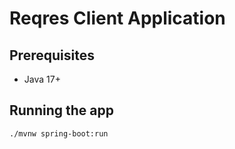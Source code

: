 # Reqres Client Application

## Prerequisites
* Java 17+

## Running the app

```
./mvnw spring-boot:run
```
